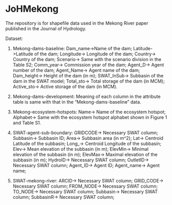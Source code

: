 # JoHMekong
The repository is for shapefile data used in the Mekong River paper published in the Journal of Hydrology. 

Dataset:
1. Mekong-dams-baseline:
Dam_name->Name of the dam;
Latitude->Latitude of the dam;
Longitude->	Longitude of the dam;
Country->	Country of the dam;
Scenario->	Same with the scenario division in the Table S2;
Comm_year->	Commission year of the dam;
Agent_D->	Agent number of the dam;
Agent_Name->	Agent name of the dam;
Dam_height->	Height of the dam (in m);
SWAT_InSub->	Subbasin of the dam in the SWAT model;
Total_sto->	Total storage of the dam (in MCM);
Active_sto->	Active storage of the dam (in MCM).

2. Mekong-dams-development:
Meaning of each column in the attribute table is same with that in the “Mekong-dams-baseline” data.

3. Mekong-ecosystem-hotspots:
Name->	Name of the ecosystem hotspot;
Alphabet->	Same with the ecosystem hotspot alphabet shown in Figure 1 and Table S1.

4. SWAT-agent-sub-boundary:
GRIDCODE->	Necessary SWAT column;
Subbasin->	Subbasin ID;
Area->	Subbasin area (in m^2);
Lat->	Centroid Latitude of the subbasin;
Long_->	Centroid Longitude of the subbasin;
Elev->	Mean elevation of the subbasin (in m);
ElevMin->	Minimal elevation of the subbasin (in m);
ElevMax->	Maximal elevation of the subbasin (in m);
HydroID->	Necessary SWAT column;
OutletID->	Necessary SWAT column;
Agent_ID->	Agent ID;
Agent_name->	Agent name;

5. SWAT-mekong-river:
ARCID->	Necessary SWAT column;
GRID_CODE->	Necessary SWAT column;
FROM_NODE->	Necessary SWAT column;
TO_NODE->	Necessary SWAT column;
Subbasin->	Necessary SWAT column;
SubbasinR->	Necessary SWAT column;

